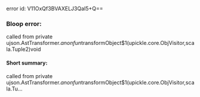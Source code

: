 error id: V11OxQf3BVAXELJ3QaI5+Q==
### Bloop error:

called from private ujson.AstTransformer.$anonfun$transformObject$1(upickle.core.ObjVisitor,scala.Tuple2)void
#### Short summary: 

called from private ujson.AstTransformer.$anonfun$transformObject$1(upickle.core.ObjVisitor,scala.Tu...